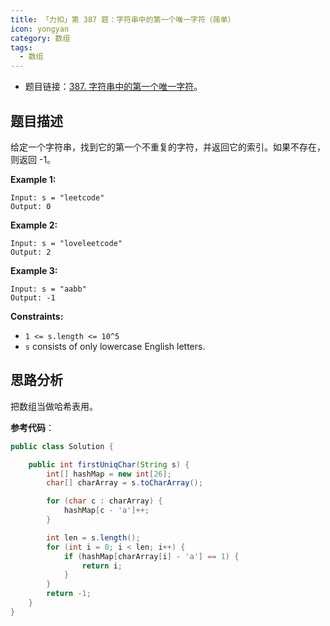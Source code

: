 ```yaml
---
title: 「力扣」第 387 题：字符串中的第一个唯一字符（简单）
icon: yongyan
category: 数组
tags:
  - 数组
---
```


- 题目链接：[387. 字符串中的第一个唯一字符](https://leetcode-cn.com/problems/first-unique-character-in-a-string)。

## 题目描述

给定一个字符串，找到它的第一个不重复的字符，并返回它的索引。如果不存在，则返回 -1。

**Example 1:**

```
Input: s = "leetcode"
Output: 0
```

**Example 2:**

```
Input: s = "loveleetcode"
Output: 2
```

**Example 3:**

```
Input: s = "aabb"
Output: -1
```

**Constraints:**

- `1 <= s.length <= 10^5`
- `s` consists of only lowercase English letters.

## 思路分析

把数组当做哈希表用。

**参考代码**：

```java
public class Solution {

    public int firstUniqChar(String s) {
        int[] hashMap = new int[26];
        char[] charArray = s.toCharArray();

        for (char c : charArray) {
            hashMap[c - 'a']++;
        }

        int len = s.length();
        for (int i = 0; i < len; i++) {
            if (hashMap[charArray[i] - 'a'] == 1) {
                return i;
            }
        }
        return -1;
    }
}
```
